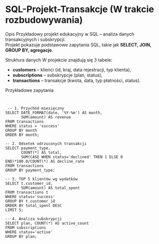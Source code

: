 # SQL-Projekt-Transakcje (W trakcie rozbudowywania)

Opis
Przykładowy projekt edukacyjny w SQL – analiza danych transakcyjnych i subskrypcji.  
Projekt pokazuje podstawowe zapytania SQL, takie jak **SELECT, JOIN, GROUP BY, agregacje**.

Struktura danych
W projekcie znajdują się 3 tabele:
- **customers** – klienci (id, kraj, data rejestracji, typ klienta),
- **subscriptions** – subskrypcje (plan, status),
- **transactions** – transakcje (kwota, data, typ płatności, status).

 Przykładowe zapytania

```MYsq


 -- 1. Przychód miesięczny
SELECT DATE_FORMAT(date, '%Y-%m') AS month,
       SUM(amount) AS revenue
FROM transactions
WHERE status = 'success'
GROUP BY month
ORDER BY month;

-- 2. Odsetek odrzuconych transakcji
SELECT payment_type,
       COUNT(*) AS total,
       SUM(CASE WHEN status='declined' THEN 1 ELSE 0 END)*100.0/COUNT(*) AS decline_rate
FROM transactions
GROUP BY payment_type;

-- 3. TOP 5 klientów wg wydatków
SELECT t.customer_id,
       SUM(amount) AS total_spent
FROM transactions t
WHERE status='success'
GROUP BY t.customer_id
ORDER BY total_spent DESC
LIMIT 5;

-- 4. Analiza subskrypcji
SELECT plan, COUNT(*) AS active_count
FROM subscriptions
WHERE status='active'
GROUP BY plan;
